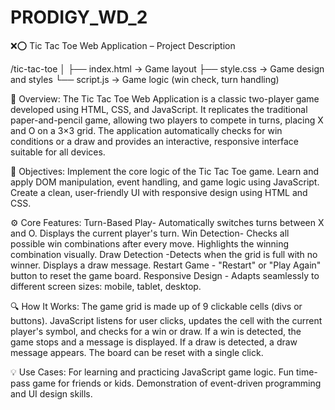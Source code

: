 # PRODIGY_WD_2
❌⭕ Tic Tac Toe Web Application – Project Description

/tic-tac-toe
│
├── index.html       → Game layout
├── style.css        → Game design and styles
└── script.js        → Game logic (win check, turn handling)


📌 Overview:
The Tic Tac Toe Web Application is a classic two-player game developed using HTML, CSS, and JavaScript. It replicates the traditional paper-and-pencil game, allowing two players to compete in turns, placing X and O on a 3×3 grid. The application automatically checks for win conditions or a draw and provides an interactive, responsive interface suitable for all devices.

🎯 Objectives:
Implement the core logic of the Tic Tac Toe game.
Learn and apply DOM manipulation, event handling, and game logic using JavaScript.
Create a clean, user-friendly UI with responsive design using HTML and CSS.

⚙️ Core Features:
Turn-Based Play- Automatically switches turns between X and O. Displays the current player's turn.
Win Detection- Checks all possible win combinations after every move.
Highlights the winning combination visually.
Draw Detection -Detects when the grid is full with no winner. Displays a draw message.
Restart Game - "Restart" or "Play Again" button to reset the game board.
Responsive Design - Adapts seamlessly to different screen sizes: mobile, tablet, desktop.

🔍 How It Works:
The game grid is made up of 9 clickable cells (divs or buttons).
JavaScript listens for user clicks, updates the cell with the current player's symbol, and checks for a win or draw.
If a win is detected, the game stops and a message is displayed.
If a draw is detected, a draw message appears.
The board can be reset with a single click.

💡 Use Cases:
For learning and practicing JavaScript game logic.
Fun time-pass game for friends or kids.
Demonstration of event-driven programming and UI design skills.


